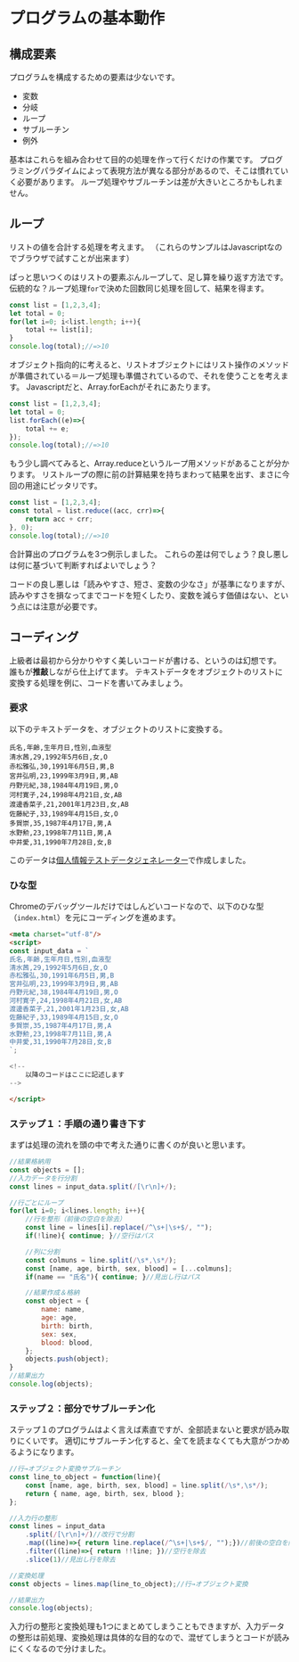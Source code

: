 プログラムの基本動作
=

構成要素
-

プログラムを構成するための要素は少ないです。

- 変数
- 分岐
- ループ
- サブルーチン
- 例外

基本はこれらを組み合わせて目的の処理を作って行くだけの作業です。
プログラミングパラダイムによって表現方法が異なる部分があるので、そこは慣れていく必要があります。
ループ処理やサブルーチンは差が大きいところかもしれません。

ループ
-

リストの値を合計する処理を考えます。
（これらのサンプルはJavascriptなのでブラウザで試すことが出来ます）

ぱっと思いつくのはリストの要素ぶんループして、足し算を繰り返す方法です。
伝統的な？ループ処理`for`で決めた回数同じ処理を回して、結果を得ます。

```js
const list = [1,2,3,4];
let total = 0;
for(let i=0; i<list.length; i++){
    total += list[i];
}
console.log(total);//=>10
```

オブジェクト指向的に考えると、リストオブジェクトにはリスト操作のメソッドが準備されている＝ループ処理も準備されているので、それを使うことを考えます。
Javascriptだと、Array.forEachがそれにあたります。

```js
const list = [1,2,3,4];
let total = 0;
list.forEach((e)=>{
    total += e;
});
console.log(total);//=>10
```

もう少し調べてみると、Array.reduceというループ用メソッドがあることが分かります。
リストループの際に前の計算結果を持ちまわって結果を出す、まさに今回の用途にピッタリです。

```js
const list = [1,2,3,4];
const total = list.reduce((acc, crr)=>{
    return acc + crr;
}, 0);
console.log(total);//=>10
```

合計算出のプログラムを3つ例示しました。
これらの差は何でしょう？良し悪しは何に基づいて判断すればよいでしょう？

コードの良し悪しは「読みやすさ、短さ、変数の少なさ」が基準になりますが、読みやすさを損なってまでコードを短くしたり、変数を減らす価値はない、という点には注意が必要です。


コーディング
-

上級者は最初から分かりやすく美しいコードが書ける、というのは幻想です。
誰もが**推敲**しながら仕上げてます。
テキストデータをオブジェクトのリストに変換する処理を例に、コードを書いてみましょう。

### 要求

以下のテキストデータを、オブジェクトのリストに変換する。

```
氏名,年齢,生年月日,性別,血液型
清水茜,29,1992年5月6日,女,O
赤松雅弘,30,1991年6月5日,男,B
宮井弘明,23,1999年3月9日,男,AB
丹野元紀,38,1984年4月19日,男,O
河村寛子,24,1998年4月21日,女,AB
渡邊香菜子,21,2001年1月23日,女,AB
佐藤紀子,33,1989年4月15日,女,O
多賀崇,35,1987年4月17日,男,A
水野勲,23,1998年7月11日,男,A
中井愛,31,1990年7月28日,女,B
```

このデータは[個人情報テストデータジェネレーター](https://testdata.userlocal.jp/)で作成しました。

### ひな型

Chromeのデバッグツールだけではしんどいコードなので、以下のひな型（`index.html`）を元にコーディングを進めます。

```html
<meta charset="utf-8"/>
<script>
const input_data = `
氏名,年齢,生年月日,性別,血液型
清水茜,29,1992年5月6日,女,O
赤松雅弘,30,1991年6月5日,男,B
宮井弘明,23,1999年3月9日,男,AB
丹野元紀,38,1984年4月19日,男,O
河村寛子,24,1998年4月21日,女,AB
渡邊香菜子,21,2001年1月23日,女,AB
佐藤紀子,33,1989年4月15日,女,O
多賀崇,35,1987年4月17日,男,A
水野勲,23,1998年7月11日,男,A
中井愛,31,1990年7月28日,女,B
`;

<!--
    以降のコードはここに記述します
-->

</script>
```

### ステップ１：手順の通り書き下す

まずは処理の流れを頭の中で考えた通りに書くのが良いと思います。

```js
//結果格納用
const objects = [];
//入力データを行分割
const lines = input_data.split(/[\r\n]+/);

//行ごとにループ
for(let i=0; i<lines.length; i++){
    //行を整形（前後の空白を除去）
    const line = lines[i].replace(/^\s+|\s+$/, "");
    if(!line){ continue; }//空行はパス

    //列に分割
    const colmuns = line.split(/\s*,\s*/);
    const [name, age, birth, sex, blood] = [...colmuns];
    if(name == "氏名"){ continue; }//見出し行はパス

    //結果作成＆格納
    const object = {
        name: name,
        age: age,
        birth: birth,
        sex: sex,
        blood: blood,
    };
    objects.push(object);
}
//結果出力
console.log(objects);
```

### ステップ２：部分でサブルーチン化

ステップ１のプログラムはよく言えば素直ですが、全部読まないと要求が読み取りにくいです。
適切にサブルーチン化すると、全てを読まなくても大意がつかめるようになります。

```js
//行→オブジェクト変換サブルーチン
const line_to_object = function(line){
    const [name, age, birth, sex, blood] = line.split(/\s*,\s*/);
    return { name, age, birth, sex, blood };
};

//入力行の整形
const lines = input_data
    .split(/[\r\n]+/)//改行で分割
    .map((line)=>{ return line.replace(/^\s+|\s+$/, "");})//前後の空白を除去
    .filter((line)=>{ return !!line; })//空行を除去
    .slice(1)//見出し行を除去

//変換処理
const objects = lines.map(line_to_object);//行→オブジェクト変換

//結果出力
console.log(objects);
```

入力行の整形と変換処理も1つにまとめてしまうこともできますが、入力データの整形は前処理、変換処理は具体的な目的なので、混ぜてしまうとコードが読みにくくなるので分けました。
